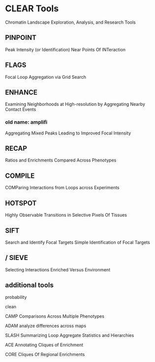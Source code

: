 # CLEAR Tools

Chromatin Landscape Exploration, Analysis, and Research Tools

## PINPOINT

Peak Intensity (or Identification) Near Points Of INTeraction

## FLAGS

Focal Loop Aggregation via Grid Search

## ENHANCE

Examining Neighborhoods at High-resolution by Aggregating Nearby Contact Events

### old name: amplifi

Aggregating Mixed Peaks Leading to Improved Focal Intensity

## RECAP

Ratios and Enrichments Compared Across Phenotypes

## COMPILE

COMParing Interactions from Loops across Experiments

## HOTSPOT

Highly Observable Transitions in Selective Pixels Of Tissues

## SIFT

Search and Identify Focal Targets
Simple Identification of Focal Targets

## / SIEVE

Selecting Interactions Enriched Versus Environment

## additional tools

probability

clean

CAMP
Comparisons Across Multiple Phenotypes

ADAM
analyze differences across maps

SLASH
Summarizing Loop Aggregate Statistics and Hierarchies

ACE
Annotating Cliques of Enrichment

CORE
Cliques Of Regional Enrichments